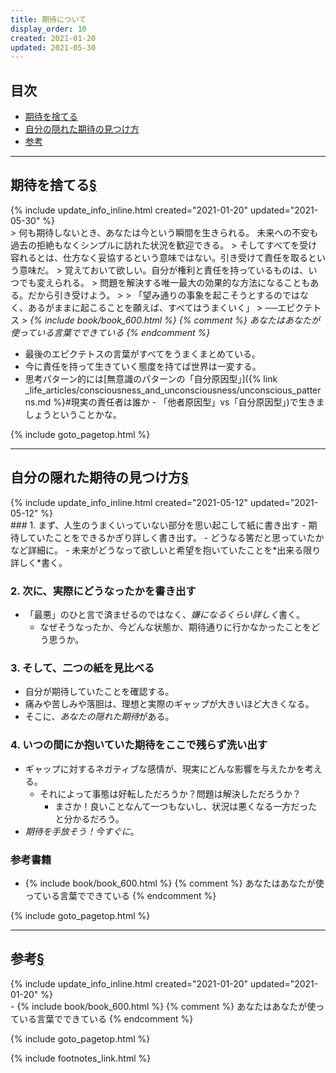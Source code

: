 ```yaml
---
title: 期待について
display_order: 10
created: 2021-01-20
updated: 2021-05-30
---
```


## <a name="index">目次</a>

<ul id="index_ul">
<li><a href="#期待を捨てる">期待を捨てる</a></li>
<li><a href="#自分の隠れた期待の見つけ方">自分の隠れた期待の見つけ方</a></li>
<li><a href="#reference">参考</a></li>
</ul>

* * *
## <a name="期待を捨てる">期待を捨てる</a><a href="#期待を捨てる">§</a>
<div class="chapter-updated">{% include update_info_inline.html created="2021-01-20" updated="2021-05-30" %}</div>
> 何も期待しないとき、あなたは今という瞬間を生きられる。 未来への不安も過去の拒絶もなくシンプルに訪れた状況を歓迎できる。  
> そしてすべてを受け容れるとは、仕方なく妥協するという意味ではない。引き受けて責任を取るという意味だ。  
> 覚えておいて欲しい。自分が権利と責任を持っているものは、いつでも変えられる。  
> 問題を解決する唯一最大の効果的な方法になることもある。だから引き受けよう。  
>   
> 「望み通りの事象を起こそうとするのではなく、あるがままに起こることを願えば、すべてはうまくいく」  
> ──エピクテトス
> <cite>{% include book/book_600.html %} {% comment %} あなたはあなたが使っている言葉でできている {% endcomment %}</cite>

- 最後のエピクテトスの言葉がすべてをうまくまとめている。
- 今に責任を持って生きていく態度を持てば世界は一変する。
- 思考パターン的には[無意識のパターンの「自分原因型」]({% link _life_articles/consciousness_and_unconsciousness/unconscious_patterns.md %}#現実の責任者は誰か - 「他者原因型」vs「自分原因型」)で生きましょうということかな。

{% include goto_pagetop.html %}

* * *
## <a name="自分の隠れた期待の見つけ方">自分の隠れた期待の見つけ方</a><a href="#自分の隠れた期待の見つけ方">§</a>
<div class="chapter-updated">{% include update_info_inline.html created="2021-05-12" updated="2021-05-12" %}</div>
### 1. まず、人生のうまくいっていない部分を思い起こして紙に書き出す
- 期待していたことをできるかぎり詳しく書き出す。
  - どうなる筈だと思っていたかなど詳細に。
- 未来がどうなって欲しいと希望を抱いていたことを*出来る限り詳しく*書く。

### 2. 次に、実際にどうなったかを書き出す
- 「最悪」のひと言で済ませるのではなく、*嫌になるくらい詳しく*書く。
  - なぜそうなったか、今どんな状態か、期待通りに行かなかったことをどう思うか。

### 3. そして、二つの紙を見比べる
- 自分が期待していたことを確認する。
- 痛みや苦しみや落胆は、理想と実際のギャップが大きいほど大きくなる。
- そこに、*あなたの隠れた期待*がある。

### 4. いつの間にか抱いていた期待をここで残らず洗い出す
- ギャップに対するネガティブな感情が、現実にどんな影響を与えたかを考える。
  - それによって事態は好転しただろうか？問題は解決しただろうか？
    - まさか！良いことなんて一つもないし、状況は悪くなる一方だったと分かるだろう。
- *期待を手放そう！今すぐに*。

### 参考書籍
- {% include book/book_600.html %} {% comment %} あなたはあなたが使っている言葉でできている {% endcomment %}

{% include goto_pagetop.html %}

* * *
## <a name="reference">参考</a><a href="#reference">§</a>
<div class="chapter-updated">{% include update_info_inline.html created="2021-01-20" updated="2021-01-20" %}</div>
- {% include book/book_600.html %} {% comment %} あなたはあなたが使っている言葉でできている {% endcomment %}

{% include goto_pagetop.html %}

{% include footnotes_link.html %}
